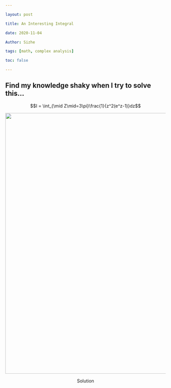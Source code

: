 ```yaml
---

layout: post

title: An Interesting Integral

date: 2020-11-04

Author: Sizhe

tags: [math, complex analysis]

toc: false

---
```

## Find my knowledge shaky when I try to solve this...

$$I = \int_{\mid Z\mid=3\pi}\frac{1}{z^2(e^z-1)}dz$$<!--more-->

<p align="center">
  <img width="661" height="818" src="{{ site.url }}/images/a-nice-integral.png">
</p>
<p style="text-align: center;">Solution</p>
